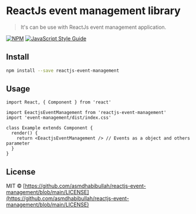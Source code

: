 # ReactJs event management library

> It's can be use with ReactJs event management application.

[![NPM](https://img.shields.io/npm/v/reactjs-event-management.svg)](https://www.npmjs.com/package/reactjs-event-management) [![JavaScript Style Guide](https://img.shields.io/badge/code_style-standard-brightgreen.svg)](https://standardjs.com)

## Install

```bash
npm install --save reactjs-event-management
```

## Usage

```tsx
import React, { Component } from 'react'

import EeactjsEventManagement from 'reactjs-event-management'
import 'event-management/dist/index.css'

class Example extends Component {
  render() {
    return <EeactjsEventManagement /> // Events as a object and others parameter
  }
}
```

## License

MIT © [https://github.com/asmdhabibullah/reactjs-event-management/blob/main/LICENSE](https://github.com/asmdhabibullah/reactjs-event-management/blob/main/LICENSE)
